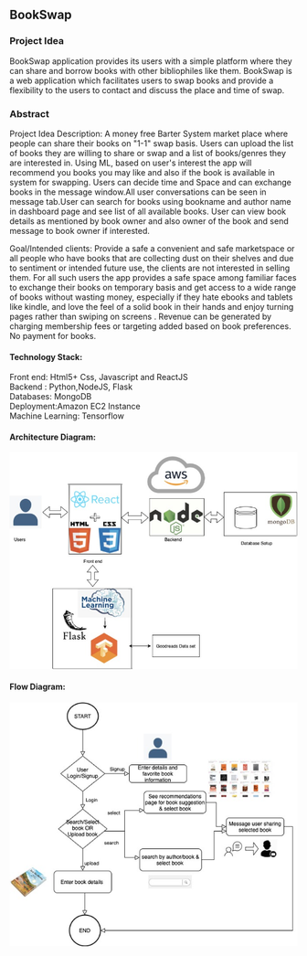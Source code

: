 

 


## BookSwap

### Project Idea  
BookSwap application provides its users with a simple platform where they can share and borrow books with other bibliophiles like them. BookSwap is a web application which facilitates users to swap books and provide a flexibility to the users to contact and discuss the place and time of swap.


### Abstract
Project Idea Description: A money free Barter System market place where people can share their books on "1-1" swap basis.   Users can upload the list of books they are willing to share or swap and a list of books/genres  they are interested in. Using ML, based on user's interest the app will recommend you books you may like and also if the book is available in system for swapping. Users can decide time and Space and can exchange books in the message window.All user conversations can be seen in message tab.User can search for books using bookname and author name in dashboard page and see list of all available books.
User can view book details as mentioned by book owner and also owner of the book and send message to book owner if interested.
      
Goal/Intended clients: Provide a safe a convenient and safe marketspace or all people who have books that are collecting dust on their shelves and due to sentiment or intended future use, the clients are not interested in selling them.  For all such users the app provides a safe space among familiar faces to exchange their books on temporary basis and get access to a wide range of books without  wasting money, especially if they hate ebooks and tablets like kindle, and love the feel of  a solid book in their hands and enjoy turning pages rather than swiping on screens . Revenue can be generated by charging membership fees or targeting added based on book preferences. No payment for books. 

#### Technology Stack:     
Front end: Html5+ Css, Javascript and ReactJS   
Backend : Python,NodeJS, Flask   
Databases: MongoDB   
Deployment:Amazon EC2 Instance    
Machine Learning: Tensorflow   

#### Architecture Diagram:   
   
![Architecture Diagram](./Diagrams/Architecture%20diagram.jpg)    
   
#### Flow Diagram:     
   
![Block Diagram](./Diagrams/BookSwap_ProcessFlow.jpg) 
                           


